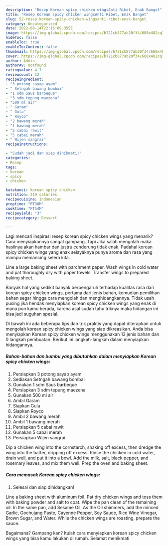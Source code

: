 ```yaml
---
description: "Resep Korean spicy chicken wingsAnti Ribet, Enak Banget"
title: "Resep Korean spicy chicken wingsAnti Ribet, Enak Banget"
slug: 52-resep-korean-spicy-chicken-wingsanti-ribet-enak-banget
category: Uncategorized
date: 2022-08-14T22:16:09.355Z
image: https://img-global.cpcdn.com/recipes/b721cb877ab20f34/680x482cq70/korean-spicy-chicken-wings-foto-resep-utama.jpg
hideToc: false
enableToc: true
enableTocContent: false
thumbnail: https://img-global.cpcdn.com/recipes/b721cb877ab20f34/680x482cq70/korean-spicy-chicken-wings-foto-resep-utama.jpg
cover: https://img-global.cpcdn.com/recipes/b721cb877ab20f34/680x482cq70/korean-spicy-chicken-wings-foto-resep-utama.jpg
author: Admin
authorAv: notfound
ratingvalue: 4.7
reviewcount: 12
recipeingredient:
- "3 potong sayap ayam"
- " Setngah bawang bombai"
- "1 sdm Saus barbeque"
- "3 sdm tepung maezena"
- "500 ml air"
- " Garam"
- " Gula"
- " Royco"
- "2 bawang merah"
- "1 bawang merah"
- "5 cabai rawit"
- "5 cabai merah"
- " Wijen sangrai"
recipeinstructions:

- "Sudah jadi dan siap dinikmati!"
categories:
- Resep
tags:
- korean
- spicy
- chicken

katakunci: korean spicy chicken 
nutrition: 219 calories
recipecuisine: Indonesian
preptime: "PT36M"
cooktime: "PT54M"
recipeyield: "3"
recipecategory: Dessert

---
```



Lagi mencari inspirasi resep korean spicy chicken wings yang menarik? Cara menyiapkannya sangat gampang. Tapi Jika salah mengolah maka hasilnya akan hambar dan justru cenderung tidak enak. Padahal korean spicy chicken wings yang enak selayaknya punya aroma dan rasa yang mampu memancing selera kita.


Line a large baking sheet with parchment paper. Wash wings in cold water and pat thoroughly dry with paper towels. Transfer wings to prepared baking sheet.

Banyak hal yang sedikit banyak berpengaruh terhadap kualitas rasa dari korean spicy chicken wings, pertama dari jenis bahan, kemudian pemilihan bahan segar hingga cara mengolah dan menghidangkannya. Tidak usah pusing jika hendak menyiapkan korean spicy chicken wings yang enak di mana pun kamu berada, karena asal sudah tahu triknya maka hidangan ini bisa jadi suguhan spesial.


Di bawah ini ada beberapa tips dan trik praktis yang dapat diterapkan untuk mengolah korean spicy chicken wings yang siap dikreasikan. Anda bisa menyiapkan Korean spicy chicken wings menggunakan 13 jenis bahan dan 0 langkah pembuatan. Berikut ini langkah-langkah dalam menyiapkan hidangannya.

<!--inarticleads1-->

##### Bahan-bahan dan bumbu yang dibutuhkan dalam menyiapkan Korean spicy chicken wings:

1. Persiapkan 3 potong sayap ayam
1. Sediakan  Setngah bawang bombai
1. Gunakan 1 sdm Saus barbeque
1. Persiapkan 3 sdm tepung maezena
1. Gunakan 500 ml air
1. Ambil  Garam
1. Siapkan  Gula
1. Siapkan  Royco
1. Ambil 2 bawang merah
1. Ambil 1 bawang merah
1. Persiapkan 5 cabai rawit
1. Gunakan 5 cabai merah
1. Persiapkan  Wijen sangrai


Dip a chicken wing into the cornstarch, shaking off excess, then dredge the wing into the batter, dripping off excess. Rinse the chicken in cold water, drain well, and put it into a bowl. Add the milk, salt, black pepper, and rosemary leaves, and mix them well. Prep the oven and baking sheet. 

<!--inarticleads2-->

##### Cara memasak Korean spicy chicken wings:


1. Selesai dan siap dihidangkan!

Line a baking sheet with aluminum foil. Pat dry chicken wings and toss them with baking powder and salt to coat. Wipe the pan clean of the remaining oil. In the same pan, add Sesame Oil, As the Oil shimmers, add the minced Garlic, Gochujang Paste, Cayenne Pepper, Soy Sauce, Rice Wine Vinegar, Brown Sugar, and Water. While the chicken wings are roasting, prepare the sauce. 

Bagaimana? Gampang kan? Itulah cara menyiapkan korean spicy chicken wings yang bisa kamu lakukan di rumah. Selamat menikmati
